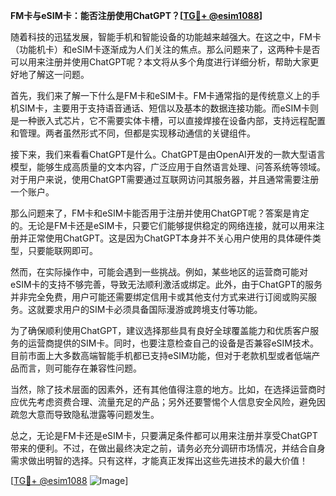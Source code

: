 **FM卡与eSIM卡：能否注册使用ChatGPT？[[TG💪+ @esim1088](https://t.me/s/esim1088)]**

随着科技的迅猛发展，智能手机和智能设备的功能越来越强大。在这之中，FM卡（功能机卡）和eSIM卡逐渐成为人们关注的焦点。那么问题来了，这两种卡是否可以用来注册并使用ChatGPT呢？本文将从多个角度进行详细分析，帮助大家更好地了解这一问题。

首先，我们来了解一下什么是FM卡和eSIM卡。FM卡通常指的是传统意义上的手机SIM卡，主要用于支持语音通话、短信以及基本的数据连接功能。而eSIM卡则是一种嵌入式芯片，它不需要实体卡槽，可以直接焊接在设备内部，支持远程配置和管理。两者虽然形式不同，但都是实现移动通信的关键组件。

接下来，我们来看看ChatGPT是什么。ChatGPT是由OpenAI开发的一款大型语言模型，能够生成高质量的文本内容，广泛应用于自然语言处理、问答系统等领域。对于用户来说，使用ChatGPT需要通过互联网访问其服务器，并且通常需要注册一个账户。

那么问题来了，FM卡和eSIM卡能否用于注册并使用ChatGPT呢？答案是肯定的。无论是FM卡还是eSIM卡，只要它们能够提供稳定的网络连接，就可以用来注册并正常使用ChatGPT。这是因为ChatGPT本身并不关心用户使用的具体硬件类型，只要能联网即可。

然而，在实际操作中，可能会遇到一些挑战。例如，某些地区的运营商可能对eSIM卡的支持不够完善，导致无法顺利激活或绑定。此外，由于ChatGPT的服务并非完全免费，用户可能还需要绑定信用卡或其他支付方式来进行订阅或购买服务。这就要求用户的SIM卡必须具备国际漫游或跨境支付等功能。

为了确保顺利使用ChatGPT，建议选择那些具有良好全球覆盖能力和优质客户服务的运营商提供的SIM卡。同时，也要注意检查自己的设备是否兼容eSIM技术。目前市面上大多数高端智能手机都已支持eSIM功能，但对于老款机型或者低端产品而言，则可能存在兼容性问题。

当然，除了技术层面的因素外，还有其他值得注意的地方。比如，在选择运营商时应优先考虑资费合理、流量充足的产品；另外还要警惕个人信息安全风险，避免因疏忽大意而导致隐私泄露等问题发生。

总之，无论是FM卡还是eSIM卡，只要满足条件都可以用来注册并享受ChatGPT带来的便利。不过，在做出最终决定之前，请务必充分调研市场情况，并结合自身需求做出明智的选择。只有这样，才能真正发挥出这些先进技术的最大价值！

[[TG💪+ @esim1088](https://t.me/s/esim1088) ![Image](https://i.postimg.cc/4NQfJmqS/Snipaste-2025-05-13-00-14-12.png)]